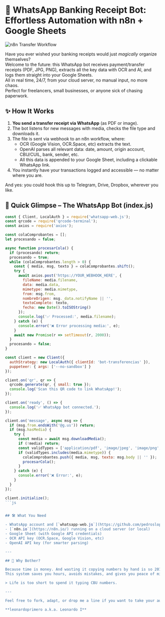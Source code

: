 # 📲 WhatsApp Banking Receipt Bot: Effortless Automation with n8n + Google Sheets

![n8n Transfer Workflow](https://firebasestorage.googleapis.com/v0/b/leonardo-blog.firebasestorage.app/o/n8ntransferencias.webp?alt=media&token=7f529d61-f3ac-4a48-858d-b0572a787142)

Have you ever wished your banking receipts would just *magically* organize themselves?  
Welcome to the future: this WhatsApp bot receives payment/transfer receipts (PDF, JPG, PNG), extracts all the key data with OCR and AI, and logs them straight into your Google Sheets.  
All in real time, 24/7, from your cloud server, no manual input, no more chaos.  
Perfect for freelancers, small businesses, or anyone sick of chasing paperwork.

## ✨ How It Works

1. **You send a transfer receipt via WhatsApp** (as PDF or image).
2. The bot listens for new messages with media, checks the file type and downloads it.
3. The file is sent via webhook to an n8n workflow, where:
   - OCR (Google Vision, OCR.Space, etc) extracts the text.
   - OpenAI parses all relevant data: date, amount, origin account, CBU/CUIL, bank, sender, etc.
   - All this data is appended to your Google Sheet, including a clickable WhatsApp link.
4. You instantly have your transactions logged and accessible — no matter where you are.

And yes: you could hook this up to Telegram, Drive, Dropbox, wherever you like.

## 🚀 Quick Glimpse – The WhatsApp Bot (index.js)

```js
const { Client, LocalAuth } = require('whatsapp-web.js');
const qrcode = require('qrcode-terminal');
const axios = require('axios');

const colaComprobantes = [];
let procesando = false;

async function procesarCola() {
  if (procesando) return;
  procesando = true;
  while (colaComprobantes.length > 0) {
    const { media, msg, texto } = colaComprobantes.shift();
    try {
      await axios.post('https://YOUR_WEBHOOK_HERE', {
        fileName: media.filename,
        data: media.data,
        mimetype: media.mimetype,
        from: msg.from,
        nombreOrigen: msg._data.notifyName || '',
        textoCompleto: texto,
        fecha: new Date().toISOString()
      });
      console.log('✅ Processed:', media.filename);
    } catch (e) {
      console.error('❌ Error processing media:', e);
    }
    await new Promise(r => setTimeout(r, 2000));
  }
  procesando = false;
}

const client = new Client({
  authStrategy: new LocalAuth({ clientId: 'bot-transferencias' }),
  puppeteer: { args: ['--no-sandbox'] }
});

client.on('qr', qr => {
  qrcode.generate(qr, { small: true });
  console.log('Scan this QR code to link WhatsApp!');
});

client.on('ready', () => {
  console.log('✅ WhatsApp bot connected.');
});

client.on('message', async msg => {
  if (msg.from.endsWith('@g.us')) return;
  if (msg.hasMedia) {
    try {
      const media = await msg.downloadMedia();
      if (!media) return;
      const validTypes = ['application/pdf', 'image/jpeg', 'image/png', 'image/jpg'];
      if (validTypes.includes(media.mimetype)) {
        colaComprobantes.push({ media, msg, texto: msg.body || '' });
        procesarCola();
      }
    } catch (e) {
      console.error('❌ Error:', e);
    }
  }
});

client.initialize();
```js


## 🛠️ What You Need

- WhatsApp account and [`whatsapp-web.js`](https://github.com/pedroslopez/whatsapp-web.js)
- [`n8n.io`](https://n8n.io/) running on a cloud server (or local)
- Google Sheet (with Google API credentials)
- OCR API key (OCR.Space, Google Vision, etc)
- OpenAI API key (for smarter parsing)

---

## 🧠 Why Bother?

Because time is money. And wasting it copying numbers by hand is so 2010.  
This system saves you hours, avoids mistakes, and gives you peace of mind — receipts organized, always accessible, zero paperwork.

> Life is too short to spend it typing CBU numbers.

---

Feel free to fork, adapt, or drop me a line if you want to take your automation further.

**leonardoprimero a.k.a. Leonardo I**

